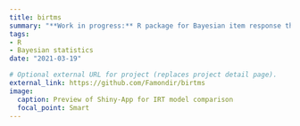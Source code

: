 ```yaml
---
title: birtms
summary: "**Work in progress:** R package for Bayesian item response theory modeling with visual model evaluastion."
tags:
- R
- Bayesian statistics
date: "2021-03-19"

# Optional external URL for project (replaces project detail page).
external_link: https://github.com/Famondir/birtms
image:
  caption: Preview of Shiny-App for IRT model comparison
  focal_point: Smart
---
```


